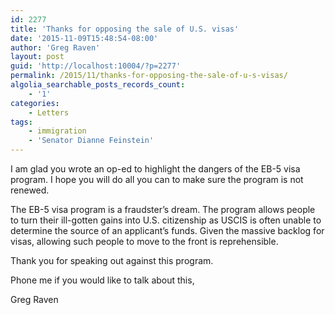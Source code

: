 ```yaml
---
id: 2277
title: 'Thanks for opposing the sale of U.S. visas'
date: '2015-11-09T15:48:54-08:00'
author: 'Greg Raven'
layout: post
guid: 'http://localhost:10004/?p=2277'
permalink: /2015/11/thanks-for-opposing-the-sale-of-u-s-visas/
algolia_searchable_posts_records_count:
    - '1'
categories:
    - Letters
tags:
    - immigration
    - 'Senator Dianne Feinstein'
---
```


I am glad you wrote an op-ed to highlight the dangers of the EB-5 visa program. I hope you will do all you can to make sure the program is not renewed.

The EB-5 visa program is a fraudster’s dream. The program allows people to turn their ill-gotten gains into U.S. citizenship as USCIS is often unable to determine the source of an applicant’s funds. Given the massive backlog for visas, allowing such people to move to the front is reprehensible.

Thank you for speaking out against this program.

Phone me if you would like to talk about this,

Greg Raven